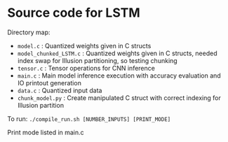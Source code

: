 # Source code for LSTM

Directory map:
- `model.c` : Quantized weights given in C structs
- `model_chunked_LSTM.c` : Quantized weights given in C structs, needed index swap for Illusion partitioning, so testing chunking
- `tensor.c` : Tensor operations for CNN inference
- `main.c` : Main model inference execution with accuracy evaluation and IO printout generation
- `data.c` : Quantized input data
- `chunk_model.py` : Create manipulated C struct with correct indexing for Illusion partition

To run:
`./compile_run.sh [NUMBER_INPUTS] [PRINT_MODE]`

Print mode listed in main.c
